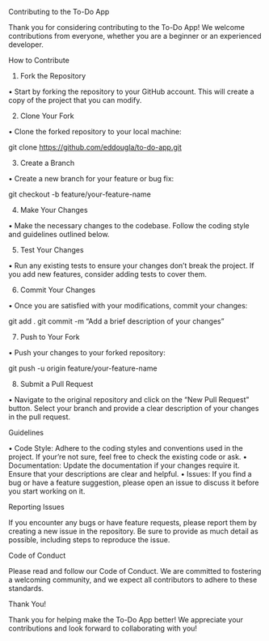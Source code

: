 Contributing to the To-Do App

Thank you for considering contributing to the To-Do App! We welcome contributions from everyone, whether you are a beginner or an experienced developer.

How to Contribute

1.	Fork the Repository

•	Start by forking the repository to your GitHub account. This will create a copy of the project that you can modify.

2.	Clone Your Fork

•	Clone the forked repository to your local machine:

git clone https://github.com/eddougla/to-do-app.git

3.	Create a Branch

•	Create a new branch for your feature or bug fix:

git checkout -b feature/your-feature-name

4.	Make Your Changes

•	Make the necessary changes to the codebase. Follow the coding style and guidelines outlined below.

5.	Test Your Changes

•	Run any existing tests to ensure your changes don’t break the project. If you add new features, consider adding tests to cover them.

6.	Commit Your Changes

•	Once you are satisfied with your modifications, commit your changes:

git add .
git commit -m “Add a brief description of your changes”

7.	Push to Your Fork

•	Push your changes to your forked repository:

git push -u origin feature/your-feature-name

8.	Submit a Pull Request

•	Navigate to the original repository and click on the “New Pull Request” button. Select your branch and provide a clear description of your changes in the pull request.

Guidelines

•	Code Style: Adhere to the coding styles and conventions used in the project. If your’re not sure, feel free to check the existing code or ask.
•	Documentation: Update the documentation if your changes require it. Ensure that your descriptions are clear and helpful.
•	Issues: If you find a bug or have a feature suggestion, please open an issue to discuss it before you start working on it.

Reporting Issues

If you encounter any bugs or have feature requests, please report them by creating a new issue in the repository. Be sure to provide as much detail as possible, including steps to reproduce the issue.

Code of Conduct

Please read and follow our Code of Conduct. We are committed to fostering a welcoming community, and we expect all contributors to adhere to these standards.

Thank You!

Thank you for helping make the To-Do App better! We appreciate your contributions and look forward to collaborating with you!

